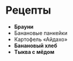 # Рецепты

- **Брауни**
- Банановые панкейки
- Картофель «Айдахо»
- **Банановый хлеб** 
- **Тыква с мёдом**
